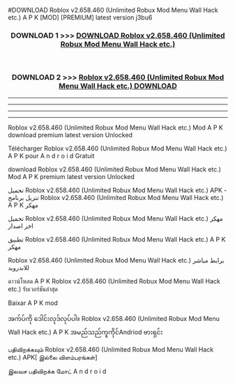 #DOWNLOAD Roblox  v2.658.460 (Unlimited Robux Mod Menu Wall Hack etc.) A P K [MOD] [PREMIUM] latest version j3bu6



<div align="center">

<h3>DOWNLOAD 1 >>> <a href="https://teeasianyam.web.app?sq=Roblox  v2.658.460 (Unlimited Robux Mod Menu Wall Hack etc.)">DOWNLOAD Roblox  v2.658.460 (Unlimited Robux Mod Menu Wall Hack etc.) </a></h3><br>

<h3>DOWNLOAD 2 >>> <a href="https://teeasianyam.web.app?sq=Roblox  v2.658.460 (Unlimited Robux Mod Menu Wall Hack etc.) ">Roblox  v2.658.460 (Unlimited Robux Mod Menu Wall Hack etc.)  DOWNLOAD </a></h3>

</div>


----------------------------------------------------------

----------------------------------------------------------

----------------------------------------------------------

----------------------------------------------------------


Roblox  v2.658.460 (Unlimited Robux Mod Menu Wall Hack etc.)  Mod A P K download premium latest version Unlocked

Télécharger Roblox  v2.658.460 (Unlimited Robux Mod Menu Wall Hack etc.)  A P K pour A n d r o i d Gratuit

download Roblox  v2.658.460 (Unlimited Robux Mod Menu Wall Hack etc.)  Mod A P K premium latest version Unlocked

تحميل Roblox  v2.658.460 (Unlimited Robux Mod Menu Wall Hack etc.)  APK - تنزيل برنامج Roblox  v2.658.460 (Unlimited Robux Mod Menu Wall Hack etc.)  A P K مهكر

تحميل Roblox  v2.658.460 (Unlimited Robux Mod Menu Wall Hack etc.)  مهكر اخر اصدار

تطبيق Roblox  v2.658.460 (Unlimited Robux Mod Menu Wall Hack etc.)  A P K مهكر

Roblox  v2.658.460 (Unlimited Robux Mod Menu Wall Hack etc.)  برابط مباشر للاندرويد

ดาวน์โหลด A P K Roblox  v2.658.460 (Unlimited Robux Mod Menu Wall Hack etc.)  รับเวอร์ชันล่าสุด

Baixar A P K mod

အက်ပ်ကို ဒေါင်းလုဒ်လုပ်ပါ။ Roblox  v2.658.460 (Unlimited Robux Mod Menu Wall Hack etc.)  A P K အမည်သည်ကူကိုင်Andriod ဗားရှင်း

பதிவிறக்கவும் Roblox  v2.658.460 (Unlimited Robux Mod Menu Wall Hack etc.)  APK[ இல்லை விளம்பரங்கள்] 
 
இலவச பதிவிறக்க மோட் A n d r o i d



